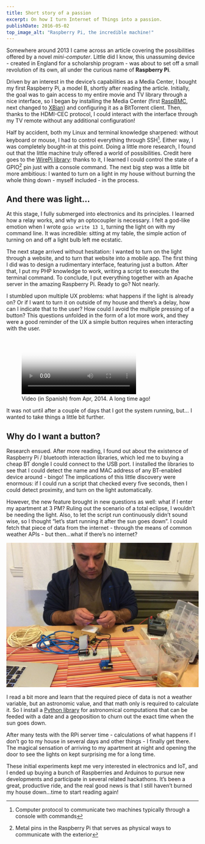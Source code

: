 ```yaml
---
title: Short story of a passion
excerpt: On how I turn Internet of Things into a passion.
publishDate: 2016-05-02
top_image_alt: "Raspberry Pi, the incredible machine!"
---
```


Somewhere around 2013 I came across an article covering the possibilities offered by a novel _mini-computer_. Little did I know, this unassuming device - created in England for a scholarship program - was about to set off a small revolution of its own, all under the curious name of **Raspberry Pi**.

Driven by an interest in the device’s capabilities as a Media Center, I bought my first Raspberry Pi, a model B, shortly after reading the article. Initially, the goal was to gain access to my entire movie and TV library through a nice interface, so I began by installing the Media Center (first [RaspBMC](https://osmc.tv/), next changed to [XBian](http://www.xbian.org/)) and configuring it as a BitTorrent client. Then, thanks to the HDMI-CEC protocol, I could interact with the interface through my TV remote without any additional configuration!

Half by accident, both my Linux and terminal knowledge sharpened: without keyboard or mouse, I had to control everything through SSH[^1]. Either way, I was completely bought-in at this point. Doing a little more research, I found out that the little machine truly offered a world of possibilities. Credit here goes to the [WirePi library](http://wiringpi.com/the-gpio-utility/): thanks to it, I learned I could control the state of a GPIO[^2] pin just with a console command. The next big step was a little bit more ambitious: I wanted to turn on a light in my house without burning the whole thing down - myself included - in the process.

## And there was light…

At this stage, I fully submerged into electronics and its principles. I learned how a relay works, and why an optocoupler is necessary. I felt a god-like emotion when I wrote `gpio write 13 1`, turning the light on with my command line. It was incredible: sitting at my table, the simple action of turning on and off a light bulb left me ecstatic.

The next stage arrived without hesitation: I wanted to turn on the light through a website, and to turn that website into a mobile app. The first thing I did was to design a rudimentary interface, featuring just a button. After that, I put my PHP knowledge to work, writing a script to execute the terminal command. To conclude, I put everything together with an Apache server in the amazing Raspberry Pi. Ready to go? Not nearly.

I stumbled upon multiple UX problems: what happens if the light is already on? Or if I want to turn it on outside of my house and there’s a delay, how can I indicate that to the user? How could I avoid the multiple pressing of a button? This questions unfolded in the form of a lot more work, and they were a good reminder of the UX a simple button requires when interacting with the user.

<figure>
  <video src="iot-1.mp4" controls poster="cover.jpg"></video>
  <figcaption>Video (in Spanish) from Apr, 2014. A long time ago!</figcaption>
</figure>

It was not until after a couple of days that I got the system running, but… I wanted to take things a little bit further.

## Why do I want a button?

Research ensued. After more reading, I found out about the existence of Raspberry Pi / bluetooth interaction libraries, which led me to buying a cheap BT dongle I could connect to the USB port. I installed the libraries to see that I could detect the name and MAC address of any BT-enabled device around - bingo! The implications of this little discovery were enormous: if I could run a script that checked every five seconds, then I could detect proximity, and turn on the light automatically.

However, the new feature brought in new questions as well: what if I enter my apartment at 3 PM? Ruling out the scenario of a total eclipse, I wouldn’t be needing the light. Also, to let the script run continuously didn’t sound wise, so I thought “let’s start running it after the sun goes down”. I could fetch that piece of data from the internet - through the means of common weather APIs - but then...what if there’s no internet?

![My friend Gerardo helping me with the soldering of a relay](gerardo.jpg)

I read a bit more and learn that the required piece of data is not a weather variable, but an astronomic value, and that math only is required to calculate it. So I install a [Python library](http://rhodesmill.org/pyephem/) for astronomical computations that can be feeded with a date and a geoposition to churn out the exact time when the sun goes down.

After many tests with the RPi server time - calculations of what happens if I don’t go to my house in several days and other things - I finally get there. The magical sensation of arriving to my apartment at night and opening the door to see the lights on kept surprising me for a long time.

These initial experiments kept me very interested in electronics and IoT, and I ended up buying a bunch of Raspberries and Arduinos to pursue new developments and participate in several related hackathons. It’s been a great, productive ride, and the real good news is that I still haven’t burned my house down...time to start reading again!

[^1]: Computer protocol to communicate two machines typically through a console with commands
[^2]: Metal pins in the Raspberry Pi that serves as physical ways to communicate with the exterior